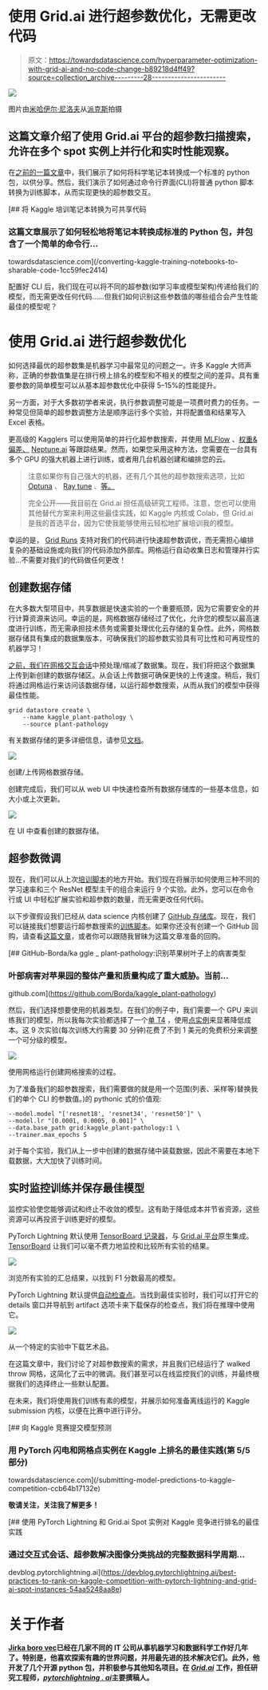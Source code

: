 # 使用 Grid.ai 进行超参数优化，无需更改代码

> 原文：<https://towardsdatascience.com/hyperparameter-optimization-with-grid-ai-and-no-code-change-b89218d4ff49?source=collection_archive---------28----------------------->

![](img/d34d09bb5c3adbfe925a709aecceb638.png)

图片由[米哈伊尔·尼洛夫](https://www.pexels.com/@mikhail-nilov?utm_content=attributionCopyText&utm_medium=referral&utm_source=pexels)从[派克斯](https://www.pexels.com/photo/people-night-dark-laptop-6963944/?utm_content=attributionCopyText&utm_medium=referral&utm_source=pexels)拍摄

## 这篇文章介绍了使用 Grid.ai 平台的超参数扫描搜索，允许在多个 spot 实例上并行化和实时性能观察。

在[之前的一篇文章](/converting-kaggle-training-notebooks-to-sharable-code-1cc59fec2414)中，我们展示了如何将科学笔记本转换成一个标准的 python 包，以供分享。然后，我们演示了如何通过命令行界面(CLI)将普通 python 脚本转换为训练脚本，从而实现更快的超参数交互。

[](/converting-kaggle-training-notebooks-to-sharable-code-1cc59fec2414) [## 将 Kaggle 培训笔记本转换为可共享代码

### 这篇文章展示了如何轻松地将笔记本转换成标准的 Python 包，并包含了一个简单的命令行…

towardsdatascience.com](/converting-kaggle-training-notebooks-to-sharable-code-1cc59fec2414) 

配置好 CLI 后，我们现在可以将不同的超参数(如学习率或模型架构)传递给我们的模型，而无需更改任何代码……但我们如何识别这些参数值的哪些组合会产生性能最佳的模型呢？

# 使用 Grid.ai 进行超参数优化

如何选择最优的超参数集是机器学习中最常见的问题之一。许多 Kaggle 大师声称，正确的参数值集是在排行榜上排名的模型和不相关的模型之间的差异。具有重要参数的简单模型可以从基本超参数优化中获得 5–15%的性能提升。

另一方面，对于大多数初学者来说，执行参数调整可能是一项费时费力的任务。一种常见但简单的超参数调整方法是顺序运行多个实验，并将配置值和结果写入 Excel 表格。

更高级的 Kagglers 可以使用简单的并行化超参数搜索，并使用 [MLFlow](https://mlflow.org/) 、[权重&偏差、](https://wandb.ai/site) [Neptune.ai](https://neptune.ai/) 等跟踪结果。然而，如果您采用这种方法，您需要在一台具有多个 GPU 的强大机器上进行训练，或者用几台机器创建和编排您的云。

> 注意如果你有自己强大的机器，还有几个其他的超参数搜索选项，比如 [Optuna](/why-is-everyone-at-kaggle-obsessed-with-optuna-for-hyperparameter-tuning-7608fdca337c) 、 [Ray tune](https://docs.ray.io/en/latest/tune) 、[等。](https://medium.com/pytorch/accelerate-your-hyperparameter-optimization-with-pytorchs-ecosystem-tools-bc17001b9a49)
> 
> 完全公开——我目前在 Grid.ai
> 担任高级研究工程师。注意，您也可以使用其他替代方案来利用这些最佳实践，如 Kaggle 内核或 Colab，但 Grid.ai 是我的首选平台，因为它使我能够使用云轻松地扩展培训我的模型。

幸运的是， [Grid Runs](https://docs.grid.ai/products/run-run-and-sweep-github-files) 支持对我们的代码进行快速超参数调优，而无需担心编排复杂的基础设施或向我们的代码添加外部库。网格运行自动收集日志和管理并行实验…不需要对我们的代码做任何更改！

## 创建数据存储

在大多数大型项目中，共享数据是快速实验的一个重要瓶颈，因为它需要安全的并行计算资源来访问。幸运的是，网格数据存储经过了优化，允许您的模型以最高速度进行训练，而无需承担技术债务或需要处理优化云存储的复杂性。此外，网格数据存储具有集成的数据集版本，可确保我们的超参数实验具有可比性和可再现性的机器学习！

[之前，我们在网格交互会话](/intuitive-kaggle-task-exploration-and-model-baselining-e5f641943d08)中预处理/缩减了数据集。现在，我们将把这个数据集上传到新创建的数据存储区。从会话上传数据可确保更快的上传速度。稍后，我们将通过网格运行来访问该数据存储，以运行超参数搜索，从而从我们的模型中获得最佳性能。

```
grid datastore create \
    --name kaggle_plant-pathology \
    --source plant-pathology
```

有关数据存储的更多详细信息，请参见[文档](https://docs.grid.ai/products/add-data-to-grid-datastores)。

![](img/fa843929da8ad7061aa786111c9dc22d.png)

创建/上传网格数据存储。

创建完成后，我们可以从 web UI 中快速检查所有数据存储库的一些基本信息，如大小或上次更新。

![](img/404da6f6ed3cb359d329eb9b32985576.png)

在 UI 中查看创建的数据存储。

## 超参数微调

现在，我们可以从上次[培训脚本](https://github.com/Borda/kaggle_plant-pathology/blob/a642861e8d4d896c15b10c5dfcf071d8436889b5/kaggle_plantpatho/cli_train.py)的地方开始。我们现在将展示如何使用三种不同的学习速率和三个 ResNet 模型主干的组合来运行 9 个实验。此外，您可以在命令行或 UI 中轻松扩展实验和超参数的数量，而无需更改任何代码。

以下步骤假设我们已经从 data science 内核创建了 [GitHub 存储库](https://github.com/Borda/kaggle_plant-pathology)。现在，我们可以链接我们想要运行超参数搜索的[训练脚本](https://github.com/Borda/kaggle_plant-pathology/blob/a642861e8d4d896c15b10c5dfcf071d8436889b5/kaggle_plantpatho/cli_train.py)。如果你还没有创建一个 GitHub 回购，请查看[这篇文章](/converting-kaggle-training-notebooks-to-sharable-code-1cc59fec2414)，或者你可以跟随我冒昧为这篇文章准备的回购。

[](https://github.com/Borda/kaggle_plant-pathology) [## GitHub-Borda/ka ggle _ plant-pathology:识别苹果树叶子上的病害类型

### 叶部病害对苹果园的整体产量和质量构成了重大威胁。当前…

github.com](https://github.com/Borda/kaggle_plant-pathology) 

然后，我们选择想要使用的机器类型。在我们的例子中，我们需要一个 GPU 来训练我们的模型，所以我每次实验都选择了一个[单 T4](https://docs.grid.ai/products/run-run-and-sweep-github-files/machines) ，使用[点实例](https://spot.io/what-are-ec2-spot-instances)来显著降低成本。这 9 次实验(每次训练大约需要 30 分钟)花费了不到 1 美元的免费积分来调整一个可分级的模型。

![](img/fb8e8695cfd9807f251ed537ed02b838.png)

使用网格运行创建网格搜索的过程。

为了准备我们的超参数搜索，我们需要做的就是用一个范围(列表、采样等)替换我们的单个 CLI 的参数值。)的 pythonic 式的价值观:

```
--model.model "['resnet18', 'resnet34', 'resnet50']" \
--model.lr "[0.0001, 0.0005, 0.001]" \
--data.base_path grid:kaggle_plant-pathology:1 \
--trainer.max_epochs 5
```

对于每个实验，我们从上一步中创建的数据存储中装载数据，因此不需要在本地下载数据，大大加快了训练时间。

## 实时监控训练并保存最佳模型

监控实验使您能够调试和终止不收敛的模型。这有助于降低成本并节省资源，这些资源可以再投资于训练更好的模型。

PyTorch Lightning 默认使用 [TensorBoard 记录器](https://pytorch-lightning.readthedocs.io/en/latest/common/loggers.html#tensorboard)，与 [Grid.ai 平台](https://platform.grid.ai/)原生集成。 [TensorBoard](https://www.tensorflow.org/tensorboard) 让我们可以毫不费力地监控和比较所有实验的结果。

![](img/a4aac4ea71b549a65f77e8226ec4d12d.png)

浏览所有实验的汇总结果，以找到 F1 分数最高的模型。

PyTorch Lightning 默认提供[自动检查点](https://pytorch-lightning.readthedocs.io/en/latest/common/weights_loading.html)。当找到最佳实验时，我们可以打开它的 details 窗口并导航到 artifact 选项卡来下载保存的检查点，我们将在推理中使用它。

![](img/393ce08827f5a2021ba3af365ae9eb9e.png)

从一个特定的实验中下载艺术品。

在这篇文章中，我们讨论了对超参数搜索的需求，并且我们已经运行了 walked throw 网格，这简化了云中的微调。我们甚至可以在线监控我们的训练，并最终根据我们的选择终止一些默认配置。

在未来，我们将使用我们训练有素的模型，并展示如何准备离线运行的 Kaggle submission 内核，以便在比赛中进行评分。

[](/submitting-model-predictions-to-kaggle-competition-ccb64b17132e) [## 向 Kaggle 竞赛提交模型预测

### 用 PyTorch 闪电和网格点实例在 Kaggle 上排名的最佳实践(第 5/5 部分)

towardsdatascience.com](/submitting-model-predictions-to-kaggle-competition-ccb64b17132e) 

**敬请关注，关注我了解更多！**

[](https://devblog.pytorchlightning.ai/best-practices-to-rank-on-kaggle-competition-with-pytorch-lightning-and-grid-ai-spot-instances-54aa5248aa8e) [## 使用 PyTorch Lightning 和 Grid.ai Spot 实例对 Kaggle 竞争进行排名的最佳实践

### 通过交互式会话、超参数解决图像分类挑战的完整数据科学周期…

devblog.pytorchlightning.ai](https://devblog.pytorchlightning.ai/best-practices-to-rank-on-kaggle-competition-with-pytorch-lightning-and-grid-ai-spot-instances-54aa5248aa8e) 

# 关于作者

[**Jirka boro vec**](https://medium.com/@jborovec)**已经在几家不同的 IT 公司从事机器学习和数据科学工作好几年了。特别是，他喜欢探索有趣的世界问题，并用最先进的技术解决它们。此外，他开发了几个开源 python 包，并积极参与其他知名项目。在 [*Grid.ai*](https://www.grid.ai/) 工作，担任研究工程师，[*pytorchlightning . ai*](https://pytorchlightning.ai/)主要撰稿人。**